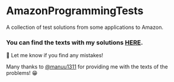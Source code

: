# AmazonProgrammingTests
A collection of test solutions from some applications to Amazon.

### You can find the texts with my solutions [HERE](/amazon_solved_tests.ipynb).

📌 Let me know if you find any mistakes!

Many thanks to [@manuu1311](https://github.com/manuu1311) for providing me with the texts of the problems! 😁 
